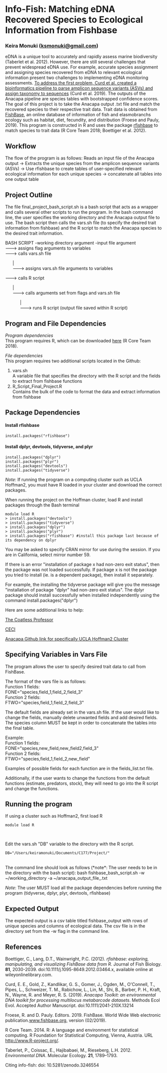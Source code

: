 # Info-Fish: Matching eDNA Recovered Species to Ecological Information from Fishbase
### Keira Monuki (ksmonuki@gmail.com)
eDNA is a unique tool to accurately and rapidly assess marine biodiversity (Taberlet et al. 2012). However, there are still several challenges that prevent widespread eDNA use. For example, accurate species assignment and assigning species recovered from eDNA to  relevant ecological information present two challenges to implementing eDNA monitoring assessments. [To address the first problem, Curd et al. created a bioinformatics pipeline to parse amplicon sequence variants (ASVs) and assign taxonomy to sequences](https://github.com/limey-bean/Anacapa) (Curd et al. 2019). The outputs of the Anacapa pipeline are species tables with bootstrapped confidence scores. The goal of this project is to take the Anacapa output .txt file and match the recovered species to their respective trait data. Trait data is obtained from [FishBase](https://www.fishbase.se/search.php), an online database of information of fish and elasmobranchs ecology such as habitat, diet, fecundity, and distribution (Froese and Pauly, 2019). This program is constructed in R and uses the package [rfishbase](https://cran.r-project.org/web/packages/rfishbase/rfishbase.pdf) to match species to trait data (R Core Team 2018; Boettiger et al. 2012).

## Workflow

The flow of the program is as follows:
Reads an input file of the Anacapa output -> Extracts the unique species from the amplicon sequence variants (ASVs) -> Use rfishbase to create tables of user-specified relevant ecological information for each unique species -> concatenate all tables into one output table   <br />

## Project Outline

The file final_project_bash_script.sh is a bash script that acts as a wrapper and calls several other scripts to run the program. In the bash command line, the user specifies the working directory and the Anacapa output file to use. The bash script then calls the vars.sh file (to specify the desired trait information from fishbase) and the R script to match the Anacapa species to the desired trait information.

BASH SCRIPT -working directory argument -input file argument   <br />
---> assigns flag arguments to variables    <br />
---> calls vars.sh file    <br />
<ol>
  |     <br />
  ---> assigns vars.sh file arguments to variables    <br />
</ol>  
---> calls R script    <br />
<ol>
  |    <br />
  ---> calls arguments set from flags and vars.sh file   <br />
  <ol>
  |    <br />
  ---> runs R script (output file saved within R script)    <br />
  </ol>
</ol>

## Program and File Dependencies

*Program dependencies*    <br />
This program requires R, which can be downloaded [here](https://www.r-project.org/) (R Core Team 2018).  

*File dependencies*    <br />
This program requires two additional scripts located in the Github:   <br />
1. vars.sh    <br />
A variable file that specifies the directory with the R script and the fields to extract from fishbase functions   <br />
2. R_Script_Final_Project.R   <br />
Contains the bulk of the code to format the data and extract information from fishbase  <br />

## Package Dependencies

#### Install rfishbase

``` {r}
install.packages("rfishbase")
```
#### Install dplyr, devtools, tidyverse, and plyr

```{r}
install.packages("dplyr")
install.packages("plyr")
install.packages("devtools")
install.packages("tidyverse")
```
*Note*: If running the program on a computing cluster such as UCLA Hoffman2, you must have R loaded in your cluster and download the correct packages.   <br />

When running the project on the Hoffman cluster, load R and install packages through the Bash terminal

```{r}
module load R
> install.packages("devtools")
> install.packages("tidyverse")
> install.packages("dplyr")
> install.packages("plyr")
> install.packages("rfishbase") #install this package last because of its dependency on dplyr
```
You may be asked to specify CRAN mirror for use during the session. If you are in California, select mirror number 59.

If there is an error "installation of package x had non-zero exit status", then the package was not loaded successfully. If package x is not the package you tried to install (ie. is a dependent package), then install it separately.  <br />

For example, the installing the tidyverse package will give you the message "installation of package "dplyr" had non-zero exit status". The dplyr package should install successfully when installed independently using the command install.packages("dplyr") <br />

Here are some additional links to help:

[The Coatless Professor](https://thecoatlessprofessor.com/programming/working-with-r-on-a-cluster/)

[CECI](https://support.ceci-hpc.be/doc/_contents/Software/R/r_packages.html)

[Anacapa Github link for specifically UCLA Hoffman2 Cluster](https://github.com/limey-bean/Anacapa)   <br />


## Specifying Variables in Vars File

The program allows the user to specify desired trait data to call from FishBase.

The format of the vars file is as follows:   <br />
Function 1 fields:    <br />
FONE="species,field_1,field_2,field_3"   <br />
Function 2 fields:    <br />
FTWO="species,field_1,field_2,field_3"   <br />

The default fields are already set in the vars.sh file. If the user would like to change the fields, manually delete unwanted fields and add desired fields. The species column MUST be kept in order to concatenate the tables into the final table.

Example:   <br />
Function 1 fields:    <br />
FONE="species,new_field,new_field2,field_3"    <br />
Function 2 fields:    <br />
FTWO="species,field_1,field_2,new_field"   <br />

Examples of possible fields for each function are in the fields_list.txt file.

Additionally, if the user wants to change the functions from the default functions (estimate, predators, stock), they will need to go into the R script and change the functions.

## Running the program

If using a cluster such as Hoffman2, first load R

```{r}
module load R
```
<br />

Edit the vars.sh "DB" variable to the directory with the R script.  <br />
```{bash}
DB="/Users/keiramonuki/Documents/C177/Project/"
```
<br />
The command line should look as follows (*note*: The user needs to be in the directory with the bash script):
bash fishbase_bash_script.sh -w ~/working_directory -a ~/anacapa_output_file_.txt  <br />

*Note*: The user MUST load all the package dependencies before running the program (tidyverse, dplyr, plyr, devtools, rfishbase)

## Expected Output

The expected output is a csv table titled fishbase_output with rows of unique species and columns of ecological data. The csv file is in the directory set from the -w flag in the command line.   <br />

## References

Boettiger, C., Lang, D.T., Wainwright, P.C. (2012). *rfishbase: exploring, manipulating, and visualizing FishBase data from R*. Journal of Fish Biology. **81**, 2030-2039. doi:10.1111/j.1095-8649.2012.03464.x, available online at wileyonlinelibrary.com.

Curd, E. E., Gold, Z., Kandlikar, G. S., Gomer, J., Ogden, M., O'Connell, T., Pipes, L., Schweizer, T. M., Rabichow, L., Lin, M., Shi, B., Barber, P. H., Kraft, N., Wayne, R. and Meyer, R. S. (2019). *Anacapa Toolkit: an environmental DNA toolkit for processing multilocus metabarcode datasets*. Methods Ecol Evol. Accepted Author Manuscript. doi:10.1111/2041-210X.13214

Froese, R. and D. Pauly. Editors. 2019. FishBase. World Wide Web electronic publication.www.fishbase.org, version (02/2019).

R Core Team. 2014. R: A language and environment for statistical computing. R Foundation for Statistical Computing, Vienna, Austria. URL http://www.R-project.org/.

Taberlet, P., Coissac, E., Hajibabaei, M., Rieseberg, L.H. 2012. *Environmental DNA*. Molecular Ecology. **21**, 1789–1793.

Citing info-fish: doi: 10.5281/zenodo.3246554
